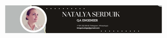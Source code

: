 
![Black and White Abstract Email Header4.png](https://github.com/NataliaSerdiuk/nataliaserdiuk/blob/main/Black%20and%20White%20Abstract%20Email%20Header4.png)

<!--
**NataliaSerdiuk/nataliaserdiuk** is a ✨ _special_ ✨ repository because its `README.md` (this file) appears on your GitHub profile.

![Flutter](https://img.shields.io/badge/:badgeContent?logo=%2326A5E4&logoColor=blue)
